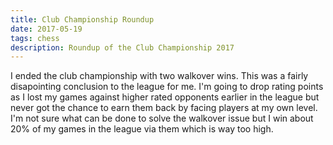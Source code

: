 ```yaml
---
title: Club Championship Roundup
date: 2017-05-19
tags: chess
description: Roundup of the Club Championship 2017
---
```

I ended the club championship with two walkover wins. 
This was a fairly disapointing conclusion to the league for me. 
I'm going to drop rating points as I lost my games against higher rated opponents earlier in the league but never got the chance to earn them back by facing players at my own level. 
I'm not sure what can be done to solve the walkover issue but I win about 20% of my games in the league via them which is way too high.
